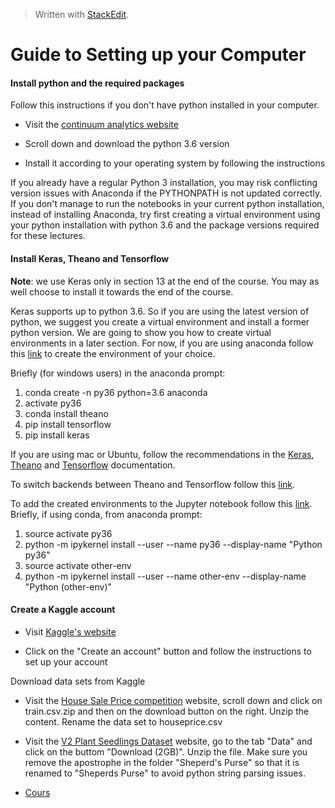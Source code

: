 > Written with [StackEdit](https://stackedit.io/).

# Guide to Setting up your Computer

#### Install python and the required packages

Follow this instructions if you don't have python installed in your computer.

-   Visit the [continuum analytics websit](https://www.anaconda.com/download/)[e](https://www.continuum.io/downloads)
    
-   Scroll down and download the python 3.6 version
    
-   Install it according to your operating system by following the instructions
    

If you already have a regular Python 3 installation, you may risk conflicting version issues with Anaconda if the PYTHONPATH is not updated correctly. If you don't manage to run the notebooks in your current python installation, instead of installing Anaconda, try first creating a virtual environment using your python installation with python 3.6 and the package versions required for these lectures.

  

#### Install Keras, Theano and Tensorflow

**Note**: we use Keras only in section 13 at the end of the course. You may as well choose to install it towards the end of the course.

Keras supports up to python 3.6. So if you are using the latest version of python, we suggest you create a virtual environment and install a former python version. We are going to show you how to create virtual environments in a later section. For now, if you are using anaconda follow this  [link](https://docs.conda.io/projects/conda/en/latest/user-guide/getting-started.html#managing-python)  to create the environment of your choice.  

Briefly (for windows users) in the anaconda prompt:

1.  conda create -n py36 python=3.6 anaconda
2.  activate py36
3.  conda install theano
4.  pip install tensorflow
5.  pip install keras

If you are using mac or Ubuntu, follow the recommendations in the  [Keras](https://keras.io/#installation),  [Theano](http://deeplearning.net/software/theano/install.html#install)  and  [Tensorflow](https://www.tensorflow.org/install/)  documentation.

To switch backends between Theano and Tensorflow follow this  [link](https://keras.io/backend/).

To add the created environments to the Jupyter notebook follow this  [link](https://ipython.readthedocs.io/en/stable/install/kernel_install.html#kernels-for-different-environments). Briefly, if using conda, from anaconda prompt:

1.  source activate py36
2.  python -m ipykernel install --user --name py36 --display-name "Python py36"
3.  source activate other-env
4.  python -m ipykernel install --user --name other-env --display-name "Python (other-env)"

  

#### Create a Kaggle account

-   Visit [Kaggle's website](http://www.kaggle.com/)
    
-   Click on the "Create an account" button and follow the instructions to set up your account
    

Download data sets from Kaggle

-   Visit the [House Sale Price competition](https://www.kaggle.com/c/house-prices-advanced-regression-techniques/data) website, scroll down and click on train.csv.zip and then on the download button on the right. Unzip the content. Rename the data set to houseprice.csv
    
-   Visit the [V2 Plant Seedlings Dataset](https://www.kaggle.com/vbookshelf/v2-plant-seedlings-dataset/home) website, go to the tab "Data" and click on the buttom "Download (2GB)". Unzip the file. Make sure you remove the apostrophe in the folder "Sheperd's Purse" so that it is renamed to "Sheperds Purse" to avoid python string parsing issues.
    

-   [Cours](https://www.udemy.com/deployment-of-machine-learning-models/learn/lecture/13595392#content)
<!--stackedit_data:
eyJoaXN0b3J5IjpbLTE0NTk3MTI1MTZdfQ==
-->